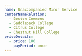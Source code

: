 ```yaml
---
name: Unaccompanied Minor Service
centerNameRelation:
  - Boston Commons
  - Saddleback College
  - Citrus College
  - Chestnut Hill College
priceDetails:
  - price: 100
    payPeriod: once
---
```

